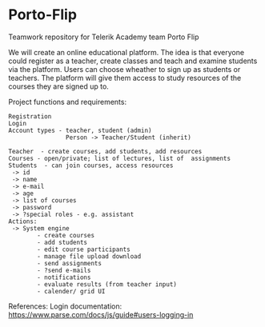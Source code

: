 # Porto-Flip
Teamwork repository for Telerik Academy team Porto Flip

We will create an online educational platform. 
The idea is that everyone could register as a teacher, 
create classes and teach and examine students via the platform. 
Users can choose wheather to sign up as students or teachers.
The platform will give them access to study resources of the courses they 
are signed up to. 



Project functions and requirements:

	Registration
	Login
	Account types - teacher, student (admin)
					Person -> Teacher/Student (inherit)
	
	Teacher  - create courses, add students, add resources
	Courses - open/private; list of lectures, list of  assignments
	Students  - can join courses, access resources
	 -> id
	 -> name
	 -> e-mail
	 -> age
	 -> list of courses
	 -> password
	 -> ?special roles - e.g. assistant
	Actions: 
	 -> System engine 
	 		- create courses
	 		- add students
	 		- edit course participants
	 		- manage file upload download
	 		- send assignments
			- ?send e-mails
			- notifications
			- evaluate results (from teacher input)
			- calender/ grid UI
	


References:
Login documentation:
https://www.parse.com/docs/js/guide#users-logging-in
